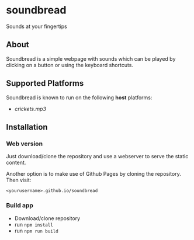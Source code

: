# soundbread

Sounds at your fingertips

## About

Soundbread is a simple webpage with sounds which can be played by clicking on a button or using the keyboard shortcuts.

## Supported Platforms

Soundbread is known to run on the following **host** platforms:

 * *crickets.mp3*

## Installation

### Web version

Just download/clone the repository and use a webserver to serve the static content.

Another option is to make use of Github Pages by cloning the repository. Then visit:

`<yourusername>.github.io/soundbread`

### Build app

* Download/clone repository
* run `npm install`
* run `npm run build`
